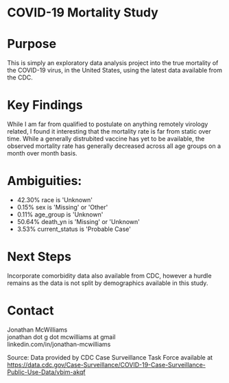 # COVID-19 Mortality Study

# Purpose
This is simply an exploratory data analysis project into the true mortality of the COVID-19 virus, in the United States, using the latest data available from the CDC.

# Key Findings
While I am far from qualified to postulate on anything remotely virology related, I found it interesting that the mortality rate is far from static over time. While a generally distrubited vaccine has yet to be available, the observed mortality rate has generally decreased across all age groups on a month over month basis.

# Ambiguities:
* 42.30% race is 'Unknown'
* 0.15% sex is 'Missing' or 'Other'
* 0.11% age_group is 'Unknown'
* 50.64% death_yn is 'Missing' or 'Unknown'
* 3.53% current_status is 'Probable Case'



# Next Steps
Incorporate comorbidity data also available from CDC, however a hurdle remains as the data is not split by demographics available in this study.

# Contact
Jonathan McWilliams\
jonathan dot g dot mcwilliams at gmail\
linkedin.com/in/jonathan-mcwilliams

Source: Data provided by CDC Case Surveillance Task Force available at https://data.cdc.gov/Case-Surveillance/COVID-19-Case-Surveillance-Public-Use-Data/vbim-akqf


